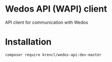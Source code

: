 # Wedos API (WAPI) client

API client for communication with Wedos

# Installation

`composer require krencl/wedos-api:dev-master`